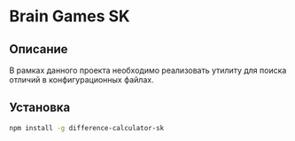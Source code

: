 # Brain Games SK

## Описание

В рамках данного проекта необходимо реализовать утилиту для поиска отличий в конфигурационных файлах.

## Установка

```sh
npm install -g difference-calculator-sk
```